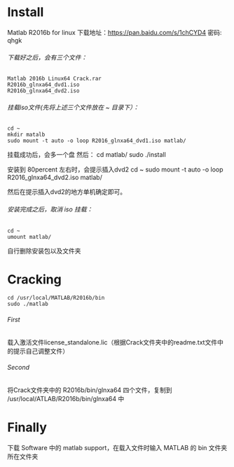 # Install
Matlab R2016b for linux
下载地址：https://pan.baidu.com/s/1chCYD4   密码: qhgk

###### 下载好之后，会有三个文件：
    Matlab 2016b Linux64 Crack.rar
    R2016b_glnxa64_dvd1.iso
    R2016b_glnxa64_dvd2.iso

###### 挂载iso文件(先将上述三个文件放在 ~ 目录下）：
    cd ~
    mkdir matalb
    sudo mount -t auto -o loop R2016_glnxa64_dvd1.iso matlab/
挂载成功后，会多一个盘
然后：
    cd matlab/
    sudo ./install

安装到 80percent 左右时，会提示插入dvd2
    cd ~
    sudo mount -t auto -o loop R2016_glnxa64_dvd2.iso matlab/

然后在提示插入dvd2的地方单机确定即可。

###### 安装完成之后，取消 iso 挂载：
    cd ~
    umount matlab/
自行删除安装包以及文件夹

# Cracking
    cd /usr/local/MATLAB/R2016b/bin
    sudo ./matlab

###### First
载入激活文件license_standalone.lic（根据Crack文件夹中的readme.txt文件中的提示自己调整文件）
###### Second
将Crack文件夹中的 R2016b/bin/glnxa64 四个文件，复制到 /usr/local/ATLAB/R2016b/bin/glnxa64 中

# Finally
下载 Software 中的 matlab support，在载入文件时输入 MATLAB 的 bin 文件夹所在文件夹
